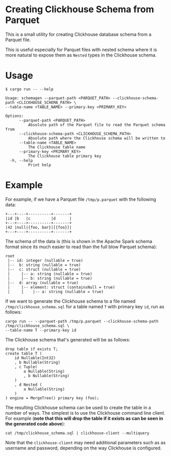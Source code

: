# Creating Clickhouse Schema from Parquet

This is a small utility for creating Clickhouse database schema from a Parquet file. 

This is useful especially for Parquet files with nested schema where it is more natural 
to expose them as `Nested` types in the Clickhouse schema.


# Usage

```
$ cargo run -- --help

Usage: schemagen --parquet-path <PARQUET_PATH> --clickhouse-schema-path <CLICKHOUSE_SCHEMA_PATH> \
--table-name <TABLE_NAME> --primary-key <PRIMARY_KEY>

Options:
      --parquet-path <PARQUET_PATH>
          Absolute path of the Parquet file to read the Parquet schema from
      --clickhouse-schema-path <CLICKHOUSE_SCHEMA_PATH>
          Absolute path where the Clickhouse schema will be written to
      --table-name <TABLE_NAME>
          The Clickhouse table name
      --primary-key <PRIMARY_KEY>
          The Clickhouse table primary key
  -h, --help
          Print help
```

# Example

For example, if we have a Parquet file `/tmp/p.parquet` with the following data:

```
+---+----+----------+-------+
|id |b   |c         |d      |
+---+----+----------+-------+
|42 |null|{foo, bar}|[{foo}]|
+---+----+----------+-------+
```

The schema of the data is (this is shown in the Apache Spark schema format since its much easier 
to read than the full blow Parquet schema):
```
root
 |-- id: integer (nullable = true)
 |--  b: string (nullable = true)
 |--  c: struct (nullable = true)
 |     |-- a: string (nullable = true)
 |     |-- b: string (nullable = true)
 |--  d: array (nullable = true)
 |     |-- element: struct (containsNull = true)
 |     |    |-- a: string (nullable = true)
```

If we want to generate the Clickhouse schema to a file named `/tmp/clickhouse_schema.sql` for 
a table named `T` with primary key `id`, run as follows:

```
cargo run -- --parquet-path /tmp/p.parquet --clickhouse-schema-path /tmp/clickhouse_schema.sql \
--table-name T --primary-key id
```

The Clickhouse schema that's generated will be as follows:
```
drop table if exists T;
create table T (
    id Nullable(Int32)
    , b Nullable(String)
    , c Tuple(
        a Nullable(String)
        , b Nullable(String)
    )
    , d Nested (
        a Nullable(String)
    )
) engine = MergeTree() primary key (foo);
```

The resulting Clickhouse schema can be used to create the table in a number of ways.  The simplest 
is to use the Clickhouse command line client.  For example (**note that this will drop the table
if it exists as can be seen in the generated code above**):

```
cat /tmp/clickhouse_schema.sql | clickhouse-client --multiquery
```

Note that the `clickhouse-client` may need additional parameters such as as username and 
password, depending on the way Clickhouse is configured.
